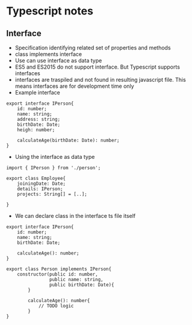 # Typescript notes

## Interface
* Specification identifying related set of properties and methods
* class implements interface
* Use can use interface as data type
* ES5 and ES2015 do not support interface. But Typescript supports interfaces
* interfaces are traspiled and not found in resulting javascript file. This means interfaces are for development time only
* Example interface
```
export interface IPerson{
	id: number;
	name: string;
	address: string;
	birthDate: Date;
	heigh: number;
	
	calculateAge(birthDate: Date): number;
}
```
* Using the interface as data type
```
import { IPerson } from './person';

export class Employee{
	joiningDate: Date;
	details: IPerson;
	projects: String[] = [..];
	
}
```
* We can declare class in the interface ts file itself
```
export interface IPerson{
	id: number;
	name: string;
	birthDate: Date;
	
	calculateAge(): number;
}

export class Person implements IPerson{
	constructor(public id: number,
				public name: string,
				public birthDate: Date){
		}
		
		calculateAge(): number{
			// TODO logic
		}
}
```
